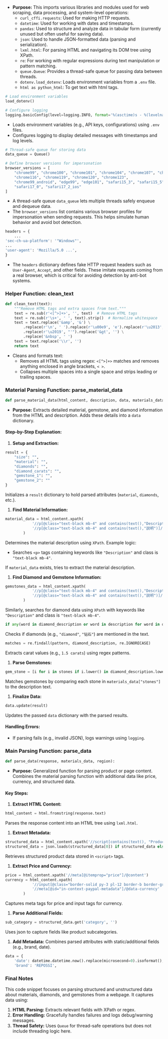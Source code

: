 - **Purpose:** This imports various libraries and modules used for web scraping, data processing, and system-level operations:
    - `curl_cffi.requests`: Used for making HTTP requests.
    - `datetime`: Used for working with dates and timestamps.
    - `pandas`: Used to structure and analyze data in tabular form (currently unused but often useful for saving data).
    - `json`: Used to handle JSON-formatted data (parsing and serialization).
    - `lxml.html`: For parsing HTML and navigating its DOM tree using XPath.
    - `re`: For working with regular expressions during text manipulation or pattern matching.
    - `queue.Queue`: Provides a thread-safe queue for passing data between threads.
    - `dotenv.load_dotenv`: Loads environment variables from a `.env` file.
    - `html as python_html`: To get text with html tags.
``` python
# Load environment variables
load_dotenv()

# Configure logging
logging.basicConfig(level=logging.INFO, format='%(asctime)s - %(levelname)s - %(message)s')
```
- Loads environment variables (e.g., API keys, configurations) using `.env` files.
- Configures logging to display detailed messages with timestamps and log levels.
``` python
# Thread-safe queue for storing data
data_queue = Queue()

# Define browser versions for impersonation
browser_versions = [
    "chrome99", "chrome100", "chrome101", "chrome104", "chrome107", "chrome110",
    "chrome116", "chrome119", "chrome120", "chrome123",
    "chrome99_android", "edge99", "edge101", "safari15_3", "safari15_5",
    "safari17_0", "safari17_2_ios"
]
```
- A thread-safe queue `data_queue` lets multiple threads safely enqueue and dequeue data.
- The `browser_versions` list contains various browser profiles for impersonation when sending requests. This helps simulate human behavior and avoid bot detection.
``` python
headers = {
    ...
'sec-ch-ua-platform': '"Windows"',
...
'user-agent': 'Mozilla/5.0 ...',
}
```
- The `headers` dictionary defines fake HTTP request headers such as `User-Agent`, `Accept`, and other fields. These imitate requests coming from a real browser, which is critical for avoiding detection by anti-bot systems.

### **Helper Function: clean_text**
``` python
def clean_text(text):
    """Remove HTML tags and extra spaces from text."""
    text = re.sub(r'<[^>]+>', '', text)  # Remove HTML tags
    text = re.sub(r'\s+', ' ', text).strip()  # Normalize whitespace
    text = text.replace('&amp', '&') \
        .replace(r'\n', ' ').replace(r'\u00e9', 'e').replace(r'\u2013', '-') \
        .replace(r'\u2019', "'").replace('&gt', '') \
        .replace('&nbsp', ' ')
    text = text.replace('\\r', '')
    return text
```
- Cleans and formats text:
    - Removes all HTML tags using regex: `<[^>]+>` matches and removes anything enclosed in angle brackets, `< >`.
    - Collapses multiple spaces into a single space and strips leading or trailing spaces.

### **Material Parsing Function: parse_material_data**
``` python
def parse_material_data(html_content, description, data, materials_data, region):
```
- **Purpose:** Extracts detailed material, gemstone, and diamond information from the HTML and description. Adds these details into a `data` dictionary.

#### **Step-by-Step Explanation:**
1. **Setup and Extraction:**
``` python
result = {
    "size": "",
    "material": "",
    "diamonds": "",
    "diamond_carats": "",
    "gemstone_1": "",
    "gemstone_2": ""
}
```
Initializes a `result` dictionary to hold parsed attributes (`material`, `diamonds`, etc.).
1. **Find Material Information:**
``` python
material_data = html_content.xpath(
            '//p[@class="text-black mb-4" and contains(text(),"Description")]/following-sibling::p |'
            '//p[@class="text-black mb-4" and contains(text(),"説明")]/following-sibling::p'
        )
```
Determines the material description using `XPath`. Example logic:
- Searches `<p>` tags containing keywords like `"Description"` and class is `"text-black mb-4"`.

If `material_data` exists, tries  to extract the material description.
1. **Find Diamond and Gemstone Information:**
``` python
gemstones_data = html_content.xpath(
            '//p[@class="text-black mb-4" and contains(text(),"Description")]/following-sibling::p | '
            '//p[@class="text-black mb-4" and contains(text(),"説明")]/following-sibling::p'
        )
```
Similarly, searches for diamond data using `XPath` with keywords like `"Description"` and class is  `"text-black mb-4"`.
``` python
if any(word in diamond_description or word in description for word in diamond_list):
```
Checks if diamonds (e.g., `"diamond"`, `"钻石"`) are mentioned in the text.
``` python
matches = re.findall(pattern, diamond_description, re.IGNORECASE)
```
Extracts carat values (e.g., `1.5 carats`) using regex patterns.
1. **Parse Gemstones:**
``` python
gem_stone = [i for i in stones if i.lower() in diamond_description.lower()]
```
Matches gemstones by comparing each stone in `materials_data["stones"]` to the description text.
1. **Finalize Data:**
``` python
data.update(result)
```
Updates the passed `data` dictionary with the parsed results.
#### Handling Errors:
- If parsing fails (e.g., invalid JSON), logs warnings using `logging`.

### **Main Parsing Function: parse_data**
``` python
def parse_data(response, materials_data, region):
```
- **Purpose:** Generalized function for parsing product or page content. Combines the material parsing function with additional data like price, currency, and structured data.

#### **Key Steps:**
1. **Extract HTML Content:**
``` python
html_content = html.fromstring(response.text)
```
Parses the response content into an HTML tree using `lxml.html`.
1. **Extract Metadata:**
``` python
structured_data = html_content.xpath('//script[contains(text(), "Product") and contains(text(), "@type")]/text()')
structured_data = json.loads(structured_data[0]) if structured_data else {}
```
Retrieves structured product data stored in `<script>` tags.
1. **Extract Price and Currency:**
``` python
price = html_content.xpath('//meta[@itemprop="price"]/@content')
currency = html_content.xpath(
            '//input[@class="border-solid py-3 pl-12 border-b border-gray-200 focus:border-black focus:outline-none block w-full placeholder-gray-700 text-black text-base"]/@data-cart-currency | '
            '//meta[@id="in-context-paypal-metadata"]/@data-currency'
        )
```
Captures meta tags for price and input tags for currency.
1. **Parse Additional Fields:**
``` python
sub_category = structured_data.get('category', '')
```
Uses json to capture fields like product subcategories.
1. **Add Metadata:**
Combines parsed attributes with static/additional fields (e.g., brand, date).
``` python
data = {
    'date': datetime.datetime.now().replace(microsecond=0).isoformat(),
    'brand': 'REPOSSI',
```
### **Final Notes**
This code snippet focuses on parsing structured and unstructured data about materials, diamonds, and gemstones from a webpage. It captures data using:
1. **HTML Parsing:** Extracts relevant fields with XPath or regex.
2. **Error Handling:** Gracefully handles failures and logs debug/warning messages.
3. **Thread Safety:** Uses `Queue` for thread-safe operations but does not include threading logic here.
